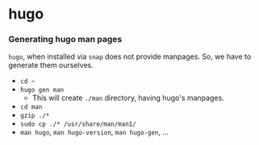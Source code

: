 # hugo

### Generating hugo man pages
`hugo`, when installed via `snap` does not provide manpages. So, we have to generate them ourselves.
* `cd ~`
* `hugo gen man`
    * This will create `./man` directory, having hugo's manpages.
* `cd man`
* `gzip ./*`
* `sudo cp ./* /usr/share/man/man1/`
* `man hugo`, `man hugo-version`, `man hugo-gen`, ...

